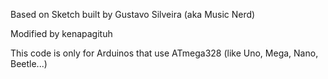 Based on Sketch built by Gustavo Silveira (aka Music Nerd)

Modified by kenapagituh

This code is only for Arduinos that use ATmega328 (like Uno, Mega, Nano, Beetle...)
